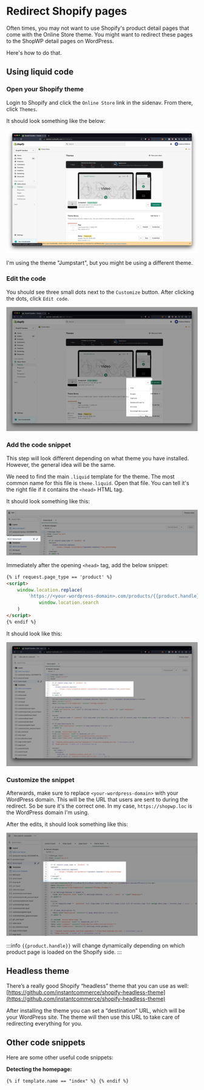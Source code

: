 # Redirect Shopify pages

Often times, you may not want to use Shopify's product detail pages that come with the Online Store theme. You might want to redirect these pages to the ShopWP detail pages on WordPress.

Here's how to do that.

## Using liquid code

### Open your Shopify theme

Login to Shopify and click the `Online Store` link in the sidenav. From there, click `Themes`.

It should look something like the below:

![Your Shopify theme](./assets/redirecting-to-wordpress/theme.jpg)

I'm using the theme "Jumpstart", but you might be using a different theme.

### Edit the code

You should see three small dots next to the `Customize` button. After clicking the dots, click `Edit code`.

![Editing the Shopify Liquid template](./assets/redirecting-to-wordpress/theme-edit-code.jpg)

### Add the code snippet

This step will look different depending on what theme you have installed. However, the general idea will be the same.

We need to find the main `.liquid` template for the theme. The most common name for this file is `theme.liquid`. Open that file. You can tell it's the right file if it contains the `<head>` HTML tag.

It should look something like this:

![Editing the Shopify Liquid template](./assets/redirecting-to-wordpress/finding-themeliquid.jpg)

Immediately after the opening `<head>` tag, add the below snippet:

```html
{% if request.page_type == 'product' %}
<script>
	window.location.replace(
		'https://<your-wordpress-domain>.com/products/{{product.handle}}' +
			window.location.search
	)
</script>
{% endif %}
```

It should look like this:

![Editing the Shopify Liquid template](./assets/redirecting-to-wordpress/first-copy-paste.jpg)

### Customize the snippet

Afterwards, make sure to replace `<your-wordpress-domain>` with your WordPress domain. This will be the URL that users are sent to during the redirect. So be sure it's the correct one. In my case, `https://shopwp.loc` is the WordPress domain I'm using.

After the edits, it should look something like this:

![Editing the Shopify Liquid template](./assets/redirecting-to-wordpress/liquid-template-edit.jpg)

:::info
`{{product.handle}}` will change dynamically depending on which product page is loaded on the Shopify side.
:::

## Headless theme

There’s a really good Shopify “headless” theme that you can use as well: [https://github.com/instantcommerce/shopify-headless-theme](https://github.com/instantcommerce/shopify-headless-theme)

After installing the theme you can set a “destination” URL, which will be your WordPress site. The theme will then use this URL to take care of redirecting everything for you.

## Other code snippets

Here are some other useful code snippets:

**Detecting the homepage:**

```html
{% if template.name == "index" %} {% endif %}
```
